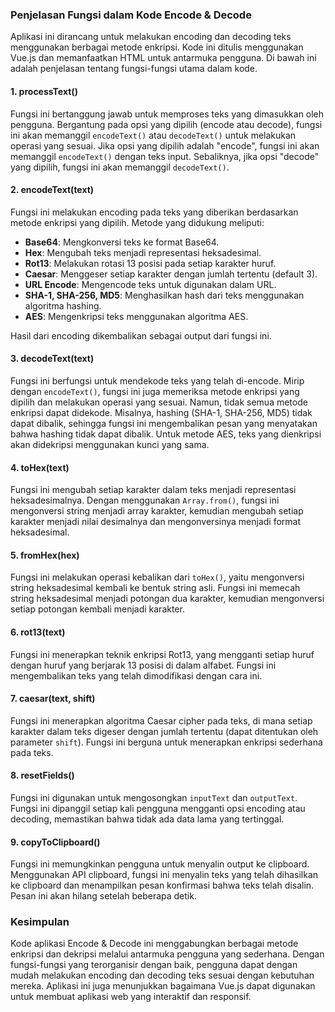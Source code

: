 ### Penjelasan Fungsi dalam Kode Encode & Decode

Aplikasi ini dirancang untuk melakukan encoding dan decoding teks menggunakan berbagai metode enkripsi. Kode ini ditulis menggunakan Vue.js dan memanfaatkan HTML untuk antarmuka pengguna. Di bawah ini adalah penjelasan tentang fungsi-fungsi utama dalam kode.

#### 1. **processText()**

Fungsi ini bertanggung jawab untuk memproses teks yang dimasukkan oleh pengguna. Bergantung pada opsi yang dipilih (encode atau decode), fungsi ini akan memanggil `encodeText()` atau `decodeText()` untuk melakukan operasi yang sesuai. Jika opsi yang dipilih adalah "encode", fungsi ini akan memanggil `encodeText()` dengan teks input. Sebaliknya, jika opsi "decode" yang dipilih, fungsi ini akan memanggil `decodeText()`.

#### 2. **encodeText(text)**

Fungsi ini melakukan encoding pada teks yang diberikan berdasarkan metode enkripsi yang dipilih. Metode yang didukung meliputi:
- **Base64**: Mengkonversi teks ke format Base64.
- **Hex**: Mengubah teks menjadi representasi heksadesimal.
- **Rot13**: Melakukan rotasi 13 posisi pada setiap karakter huruf.
- **Caesar**: Menggeser setiap karakter dengan jumlah tertentu (default 3).
- **URL Encode**: Mengencode teks untuk digunakan dalam URL.
- **SHA-1, SHA-256, MD5**: Menghasilkan hash dari teks menggunakan algoritma hashing.
- **AES**: Mengenkripsi teks menggunakan algoritma AES.

Hasil dari encoding dikembalikan sebagai output dari fungsi ini.

#### 3. **decodeText(text)**

Fungsi ini berfungsi untuk mendekode teks yang telah di-encode. Mirip dengan `encodeText()`, fungsi ini juga memeriksa metode enkripsi yang dipilih dan melakukan operasi yang sesuai. Namun, tidak semua metode enkripsi dapat didekode. Misalnya, hashing (SHA-1, SHA-256, MD5) tidak dapat dibalik, sehingga fungsi ini mengembalikan pesan yang menyatakan bahwa hashing tidak dapat dibalik. Untuk metode AES, teks yang dienkripsi akan didekripsi menggunakan kunci yang sama.

#### 4. **toHex(text)**

Fungsi ini mengubah setiap karakter dalam teks menjadi representasi heksadesimalnya. Dengan menggunakan `Array.from()`, fungsi ini mengonversi string menjadi array karakter, kemudian mengubah setiap karakter menjadi nilai desimalnya dan mengonversinya menjadi format heksadesimal.

#### 5. **fromHex(hex)**

Fungsi ini melakukan operasi kebalikan dari `toHex()`, yaitu mengonversi string heksadesimal kembali ke bentuk string asli. Fungsi ini memecah string heksadesimal menjadi potongan dua karakter, kemudian mengonversi setiap potongan kembali menjadi karakter.

#### 6. **rot13(text)**

Fungsi ini menerapkan teknik enkripsi Rot13, yang mengganti setiap huruf dengan huruf yang berjarak 13 posisi di dalam alfabet. Fungsi ini mengembalikan teks yang telah dimodifikasi dengan cara ini.

#### 7. **caesar(text, shift)**

Fungsi ini menerapkan algoritma Caesar cipher pada teks, di mana setiap karakter dalam teks digeser dengan jumlah tertentu (dapat ditentukan oleh parameter `shift`). Fungsi ini berguna untuk menerapkan enkripsi sederhana pada teks.

#### 8. **resetFields()**

Fungsi ini digunakan untuk mengosongkan `inputText` dan `outputText`. Fungsi ini dipanggil setiap kali pengguna mengganti opsi encoding atau decoding, memastikan bahwa tidak ada data lama yang tertinggal.

#### 9. **copyToClipboard()**

Fungsi ini memungkinkan pengguna untuk menyalin output ke clipboard. Menggunakan API clipboard, fungsi ini menyalin teks yang telah dihasilkan ke clipboard dan menampilkan pesan konfirmasi bahwa teks telah disalin. Pesan ini akan hilang setelah beberapa detik.

### Kesimpulan

Kode aplikasi Encode & Decode ini menggabungkan berbagai metode enkripsi dan dekripsi melalui antarmuka pengguna yang sederhana. Dengan fungsi-fungsi yang terorganisir dengan baik, pengguna dapat dengan mudah melakukan encoding dan decoding teks sesuai dengan kebutuhan mereka. Aplikasi ini juga menunjukkan bagaimana Vue.js dapat digunakan untuk membuat aplikasi web yang interaktif dan responsif.
